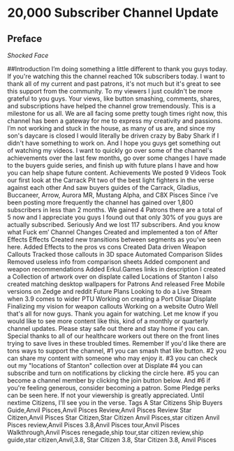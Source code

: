 # 20,000 Subscriber Channel Update
## Preface
*Shocked Face*

##Introduction
I’m doing something a little different to thank you guys today. If you're watching this the channel reached 10k subscribers today. I want to thank all of my current and past patrons, it's not much but it's great to see this support from the community. To my viewers I just couldn't be more grateful to you guys. Your views, like button smashing, comments, shares, and subscriptions have helped the channel grow tremendously. This is a milestone for us all. We are all facing some pretty tough times right now, this channel has been a gateway for me to express my creativity and passions. I’m not working and stuck in the house, as many of us are, and since my son's daycare is closed I would literally be driven crazy by Baby Shark if I didn't have something to work on. And I hope you guys get something out of watching my videos. I want to quickly go over some of the channel's achievements over the last few months, go over some changes I have made to the buyers guide series, and finish up with future plans I have and how you can help shape future content.
Achievements
We posted 9 Videos
Took our first look at the Carrack
Pit two of the best light fighters in the verse against each other
And saw buyers guides of the Carrack, Gladius, Buccaneer, Arrow, Aurora MR, Mustang Alpha, and C8X Pisces
Since i've been posting more frequently the channel has gained over 1,800 subscribers in less than 2 months.
We gained 4 Patrons there are a total of 5 now and I appreciate you guys
I found out that only 30% of you guys are actually subscribed. Seriously
And we lost 117 subscribers. And you know what Fuck em’
Channel Changes
Created and implemented a ton of After Effects Effects
Created new transitions between segments as you’ve seen here.
Added Effects to the pros vs cons
Created Data driven Weapon Callouts
Tracked those callouts in 3D space
Automated Comparison Slides
Removed useless info from comparison sheets
Added component and weapon recommendations
Added Erkul.Games links in description
I created a Collection of artwork over on displate called Locations of Stanton
I also created matching desktop wallpapers for Patrons
And released Free Mobile versions on Zedge and reddit
Future Plans
Looking to do a Live Stream when 3.9 comes to wider PTU
Working on creating a Port Olisar Displate
Finalizing my vision for weapon callouts
Working on a website
Outro
Well that's all for now guys. Thank you again for watching. Let me know if you would like to see more content like this, kind of a monthly or quarterly channel updates. Please stay safe out there and stay home if you can. Special thanks to all of our healthcare workers out there on the front lines trying to save lives in these troubled times. Remember If you'd like there are tons ways to support the channel, #1 you can smash that like button. #2 you can share my content with someone who may enjoy it. #3 you can check out my "locations of Stanton" collection over at Displate #4 you can subscribe and turn on notifications by clicking the circle here. #5 you can become a channel member by clicking the join button below. And #6 if you're feeling generous, consider  becoming a patron. Some Pledge perks can be seen here. If not your viewership is greatly appreciated. Until nextime Citizens, I'll see you in the verse.
Tags
A Star Citizens Ship Buyers Guide,Anvil Pisces,Anvil Pisces Review,Anvil Pisces Review Star Citizen,Anvil Pisces Star Citizen,Star Citizen Anvil Pisces,star citizen Anvil Pisces review,Anvil Pisces 3.8,Anvil Pisces tour,Anvil Pisces Walkthrough,Anvil Pisces renegade,ship tour,star citizen review,ship guide,star citizen,Anvil,3.8, Star Citizen 3.8, Star Citizen 3.8, Anvil Pisces
